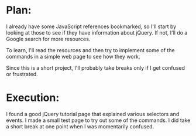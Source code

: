 # Plan:

I already have some JavaScript references bookmarked, so I'll start by looking at those to see if they have information about jQuery.  If not, I'll do a Google search for more resources.

To learn, I'll read the resources and then try to implement some of the commands in a simple web page to see how they work.

Since this is a short project, I'll probably take breaks only if I get confused or frustrated.

# Execution:

I found a good jQuery tutorial page that explained various selectors and events.  I made a small test page to try out some of the commands.  I did take a short break at one point when I was momentarily confused.